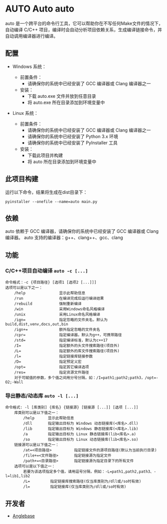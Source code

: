 # AUTO Auto auto

auto 是一个跨平台的命令行工具，它可以帮助你在不写任何Make文件的情况下，自动编译 C/C++ 项目，编译时会自动分析项目依赖关系，生成编译链接命令，并自动调用编译器进行编译。

## 配置
+ Windows 系统：
    + 前置条件：
        - 请确保你的系统中已经安装了 GCC 编译器或 Clang 编译器之一
    + 安装：
        - 下载 auto.exe 文件并放到任意目录
        - 将 auto.exe 所在目录添加到环境变量中

+ Linux 系统：
    + 前置条件：
        - 请确保你的系统中已经安装了 GCC 编译器或 Clang 编译器之一
        - 请确保你的系统中已经安装了 Python 3.x 环境
        - 请确保你的系统中已经安装了 PyInstaller 工具
    + 安装：
        - 下载此项目并构建
        - 将 auto 所在目录添加到环境变量中

## 此项目构建

运行以下命令，结果将生成在dist目录下：
```
pyinstaller --onefile --name=auto main.py
```

## 依赖
auto 依赖于 GCC 编译器，请确保你的系统中已经安装了 GCC 编译器或 Clang 编译器。
auto 支持的编译器：g++、clang++、gcc、clang

## 功能

### C/C++项目自动编译  `auto -c [...]`
    命令格式：-c {项目路径} [选项1 [选项2 [...]]]
    选项可以是以下之一：
        /help               显示此帮助信息
        /run                在编译完成后运行编译结果
        /rebuild            强制重新编译
        /win                采用Windows命名风格编译
        /unix               采用Linux命名风格编译
        /ign=               指定忽略的文件夹名，默认为build,dist,venv,docs,out,bin
        /ign+=              额外指定忽略的文件夹名
        /cpr=               指定编译器，默认为g++，可携带路径
        /std=               指定编译标准，默认为c++17
        /I=                 指定额外的头文件搜索路径(项目外)
        /L=                 指定额外的库文件搜索路径(项目外)
        /l=                 指定链接库链接参数
        /D=                 指定预定义宏
        /opt=               指定其它编译选项
        /res=               指定资源文件路径
        对于可赋值的参数，多个值之间用分号分隔，如：/I=path1;path2;path3，/opt=-O2;-Wall

### 导出静态/动态库  `auto -l [...]`
    命令格式: -l [库类别] {库名} {链接源} [链接源 [...]] [选项 [...]]
        库类别可以是以下值之一：
            /help      显示此帮助信息
            /dll       指定输出目标为 Windows 动态链接库(<库名>.dll)
            /lib       指定输出目标为 Windows 静态链接库(<库名>.lib)
            /a         指定输出目标为 Linux 静态链接库(lib<库名>.a)
            /so        指定输出目标为 Linux 动态链接库(lib<库名>.so)
        链接源可以是以下值之一：
            /at=<项目路径>          指定链接文件的源项目路径(默认为当前执行目录)
            /file+=<文件路径>       指定链接源为指定文件
            /path+=<目录路径>       指定链接源为指定目录下的所有文件
        选项可以是以下值之一：
            若要为该选项指定多个值，请用逗号分隔，例如：-L=path1,path2,path3、-l=lib1,lib2
            /L=         指定链接库搜索路径(仅当库类别为/dll或/so时有效)
            /l=         指定链接库(仅当库类别为/dll或/so时有效)

## 开发者

- [Anglebase](https://github.com/Anglebase)